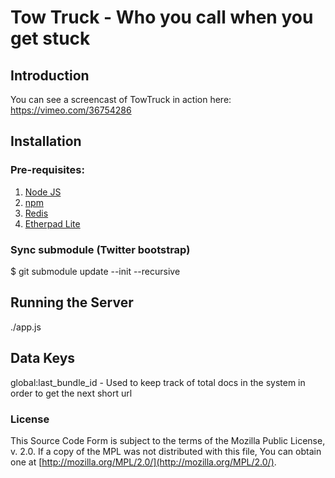 Tow Truck - Who you call when you get stuck
===========================================

Introduction
------------

You can see a screencast of TowTruck in action here: https://vimeo.com/36754286

Installation
------------

### Pre-requisites:

1. [Node JS](http://nodejs.org/)
2. [npm](http://npmjs.org/)
3. [Redis](http://redis.io/)
4. [Etherpad Lite](http://etherpad.org/download/)

### Sync submodule (Twitter bootstrap)

$ git submodule update --init --recursive

Running the Server
------------------

./app.js

Data Keys
---------

global:last_bundle_id - Used to keep track of total docs in the system in order to get the next short url


### License

This Source Code Form is subject to the terms of the Mozilla Public
License, v. 2.0. If a copy of the MPL was not distributed with this file,
You can obtain one at [http://mozilla.org/MPL/2.0/](http://mozilla.org/MPL/2.0/).